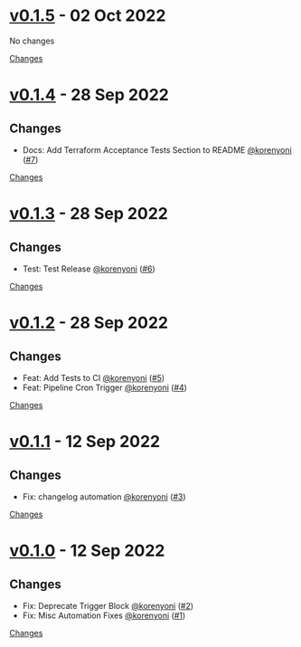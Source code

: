 <a name="v0.1.5"></a>
# [v0.1.5](https://github.com/korenyoni/terraform-provider-codefresh/releases/tag/v0.1.5) - 02 Oct 2022

No changes

[Changes][v0.1.5]


<a name="v0.1.4"></a>
# [v0.1.4](https://github.com/korenyoni/terraform-provider-codefresh/releases/tag/v0.1.4) - 28 Sep 2022

## Changes
- Docs: Add Terraform Acceptance Tests Section to README [@korenyoni](https://github.com/korenyoni) ([#7](https://github.com/korenyoni/terraform-provider-codefresh/issues/7))


[Changes][v0.1.4]


<a name="v0.1.3"></a>
# [v0.1.3](https://github.com/korenyoni/terraform-provider-codefresh/releases/tag/v0.1.3) - 28 Sep 2022

## Changes
- Test: Test Release [@korenyoni](https://github.com/korenyoni) ([#6](https://github.com/korenyoni/terraform-provider-codefresh/issues/6))


[Changes][v0.1.3]


<a name="v0.1.2"></a>
# [v0.1.2](https://github.com/korenyoni/terraform-provider-codefresh/releases/tag/v0.1.2) - 28 Sep 2022

## Changes
- Feat: Add Tests to CI [@korenyoni](https://github.com/korenyoni) ([#5](https://github.com/korenyoni/terraform-provider-codefresh/issues/5))
- Feat: Pipeline Cron Trigger [@korenyoni](https://github.com/korenyoni) ([#4](https://github.com/korenyoni/terraform-provider-codefresh/issues/4))


[Changes][v0.1.2]


<a name="v0.1.1"></a>
# [v0.1.1](https://github.com/korenyoni/terraform-provider-codefresh/releases/tag/v0.1.1) - 12 Sep 2022

## Changes
- Fix: changelog automation [@korenyoni](https://github.com/korenyoni) ([#3](https://github.com/korenyoni/terraform-provider-codefresh/issues/3))


[Changes][v0.1.1]


<a name="v0.1.0"></a>
# [v0.1.0](https://github.com/korenyoni/terraform-provider-codefresh/releases/tag/v0.1.0) - 12 Sep 2022

## Changes
- Fix: Deprecate Trigger Block [@korenyoni](https://github.com/korenyoni) ([#2](https://github.com/korenyoni/terraform-provider-codefresh/issues/2))
- Fix: Misc Automation Fixes [@korenyoni](https://github.com/korenyoni) ([#1](https://github.com/korenyoni/terraform-provider-codefresh/issues/1))


[Changes][v0.1.0]


[v0.1.5]: https://github.com/korenyoni/terraform-provider-codefresh/compare/v0.1.4...v0.1.5
[v0.1.4]: https://github.com/korenyoni/terraform-provider-codefresh/compare/v0.1.3...v0.1.4
[v0.1.3]: https://github.com/korenyoni/terraform-provider-codefresh/compare/v0.1.2...v0.1.3
[v0.1.2]: https://github.com/korenyoni/terraform-provider-codefresh/compare/v0.1.1...v0.1.2
[v0.1.1]: https://github.com/korenyoni/terraform-provider-codefresh/compare/v0.1.0...v0.1.1
[v0.1.0]: https://github.com/korenyoni/terraform-provider-codefresh/tree/v0.1.0

 <!-- Generated by https://github.com/rhysd/changelog-from-release -->
